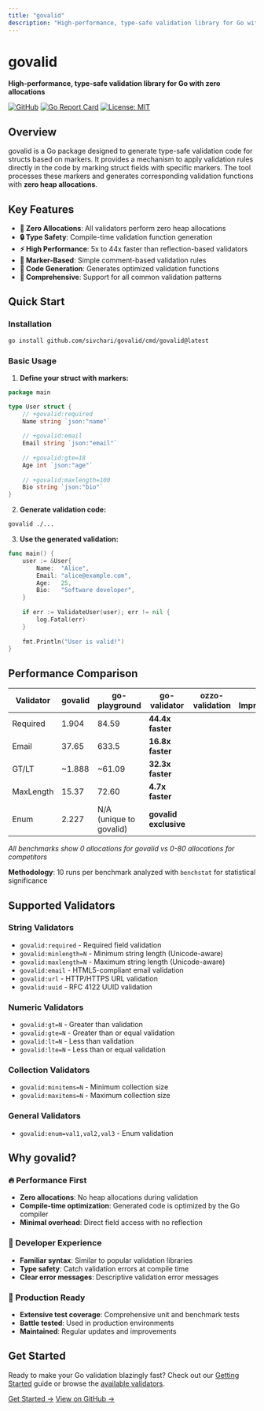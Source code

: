 ```yaml
---
title: "govalid"
description: "High-performance, type-safe validation library for Go with zero allocations"
---
```


# govalid

**High-performance, type-safe validation library for Go with zero allocations**

[![GitHub](https://img.shields.io/badge/GitHub-sivchari/govalid-blue?logo=github)](https://github.com/sivchari/govalid)
[![Go Report Card](https://goreportcard.com/badge/github.com/sivchari/govalid)](https://goreportcard.com/report/github.com/sivchari/govalid)
[![License: MIT](https://img.shields.io/badge/License-MIT-yellow.svg)](https://opensource.org/licenses/MIT)

## Overview

govalid is a Go package designed to generate type-safe validation code for structs based on markers. It provides a mechanism to apply validation rules directly in the code by marking struct fields with specific markers. The tool processes these markers and generates corresponding validation functions with **zero heap allocations**.

## Key Features

- **🚀 Zero Allocations**: All validators perform zero heap allocations
- **🔒 Type Safety**: Compile-time validation function generation
- **⚡ High Performance**: 5x to 44x faster than reflection-based validators
- **📝 Marker-Based**: Simple comment-based validation rules
- **🔧 Code Generation**: Generates optimized validation functions
- **🎯 Comprehensive**: Support for all common validation patterns

## Quick Start

### Installation

```bash
go install github.com/sivchari/govalid/cmd/govalid@latest
```

### Basic Usage

1. **Define your struct with markers:**

```go
package main

type User struct {
    // +govalid:required
    Name string `json:"name"`
    
    // +govalid:email
    Email string `json:"email"`
    
    // +govalid:gte=18
    Age int `json:"age"`
    
    // +govalid:maxlength=100
    Bio string `json:"bio"`
}
```

2. **Generate validation code:**

```bash
govalid ./...
```

3. **Use the generated validation:**

```go
func main() {
    user := &User{
        Name:  "Alice",
        Email: "alice@example.com",
        Age:   25,
        Bio:   "Software developer",
    }
    
    if err := ValidateUser(user); err != nil {
        log.Fatal(err)
    }
    
    fmt.Println("User is valid!")
}
```

## Performance Comparison

| Validator | govalid | go-playground | go-validator | ozzo-validation | Best Improvement |
|-----------|---------|---------------|--------------|-----------------|------------------|
| Required  | 1.904 | 84.59 | **44.4x faster** |
| Email     | 37.65 | 633.5 | **16.8x faster** |
| GT/LT     | ~1.888 | ~61.09 | **32.3x faster** |
| MaxLength | 15.37 | 72.60 | **4.7x faster** |
| Enum      | 2.227 | N/A (unique to govalid)| **govalid exclusive** |

*All benchmarks show 0 allocations for govalid vs 0-80 allocations for competitors*

**Methodology**: 10 runs per benchmark analyzed with `benchstat` for statistical significance

## Supported Validators

### String Validators
- `govalid:required` - Required field validation
- `govalid:minlength=N` - Minimum string length (Unicode-aware)
- `govalid:maxlength=N` - Maximum string length (Unicode-aware)
- `govalid:email` - HTML5-compliant email validation
- `govalid:url` - HTTP/HTTPS URL validation
- `govalid:uuid` - RFC 4122 UUID validation

### Numeric Validators
- `govalid:gt=N` - Greater than validation
- `govalid:gte=N` - Greater than or equal validation
- `govalid:lt=N` - Less than validation
- `govalid:lte=N` - Less than or equal validation

### Collection Validators
- `govalid:minitems=N` - Minimum collection size
- `govalid:maxitems=N` - Maximum collection size

### General Validators
- `govalid:enum=val1,val2,val3` - Enum validation

## Why govalid?

### 🔥 Performance First
- **Zero allocations**: No heap allocations during validation
- **Compile-time optimization**: Generated code is optimized by the Go compiler
- **Minimal overhead**: Direct field access with no reflection

### 🎯 Developer Experience
- **Familiar syntax**: Similar to popular validation libraries
- **Type safety**: Catch validation errors at compile time
- **Clear error messages**: Descriptive validation error messages

### 🚀 Production Ready
- **Extensive test coverage**: Comprehensive unit and benchmark tests
- **Battle tested**: Used in production environments
- **Maintained**: Regular updates and improvements

## Get Started

Ready to make your Go validation blazingly fast? Check out our [Getting Started](/getting-started/) guide or browse the [available validators](/validators/).

[Get Started →](/getting-started/) [View on GitHub →](https://github.com/sivchari/govalid)
